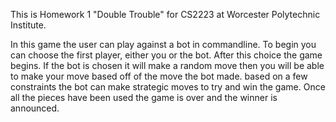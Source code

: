 This is Homework 1 "Double Trouble" for CS2223 at Worcester Polytechnic Institute.

In this game the user can play against a bot in commandline. To begin you can choose the first player, either you or the bot.
After this choice the game begins. If the bot is chosen it will make a random move then you will be able to make your move based off of the move the bot made.
based on a few constraints the bot can make strategic moves to try and win the game. Once all the pieces have been used the game is over and the winner is announced.
